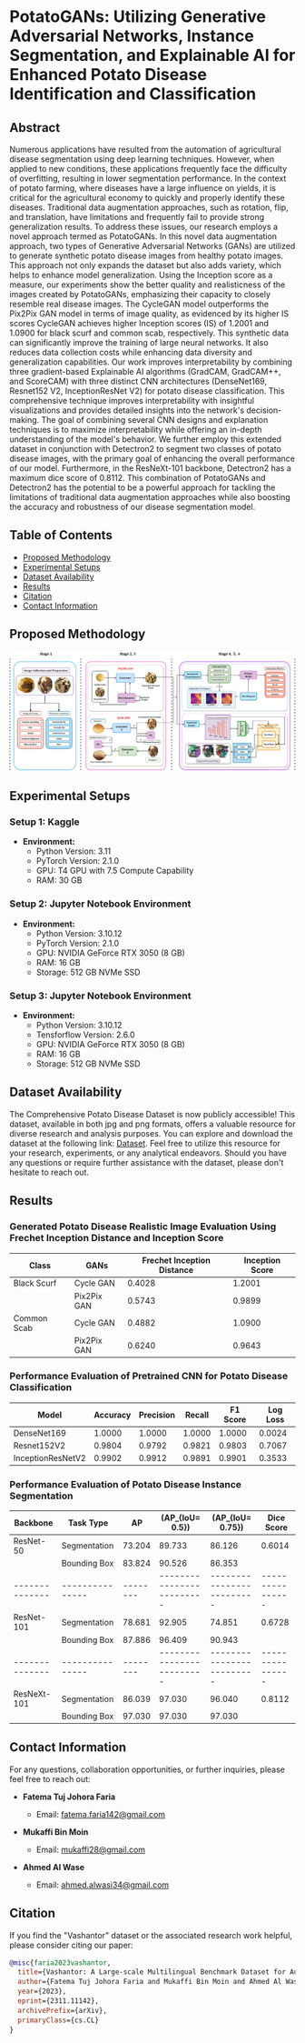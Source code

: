 # PotatoGANs: Utilizing Generative Adversarial Networks, Instance Segmentation, and Explainable AI for Enhanced Potato Disease Identification and Classification
## Abstract
Numerous applications have resulted from the automation of agricultural disease segmentation using deep learning techniques. However, when applied to new conditions, these applications frequently face the difficulty of overfitting, resulting in lower segmentation performance. In the context of potato farming, where diseases have a large influence on yields, it is critical for the agricultural economy to quickly and properly identify these diseases. Traditional data augmentation approaches, such as rotation, flip, and translation, have limitations and frequently fail to provide strong generalization results. To address these issues, our research employs a novel approach termed as PotatoGANs. In this novel data augmentation approach, two types of Generative Adversarial Networks (GANs) are utilized to generate synthetic potato disease images from healthy potato images. This approach not only expands the dataset but also adds variety, which helps to enhance model generalization. Using the Inception score as a measure, our experiments show the better quality and realisticness of the images created by PotatoGANs, emphasizing their capacity to closely resemble real disease images. The CycleGAN model outperforms the Pix2Pix GAN model in terms of image quality, as evidenced by its higher IS scores CycleGAN achieves higher Inception scores (IS) of 1.2001 and 1.0900 for black scurf and common scab, respectively. This synthetic data can significantly improve the training of large neural networks. It also reduces data collection costs while enhancing data diversity and generalization capabilities. Our work improves interpretability by combining three gradient-based Explainable AI algorithms (GradCAM, GradCAM++, and ScoreCAM) with three distinct CNN architectures (DenseNet169, Resnet152 V2, InceptionResNet V2) for potato disease classification. This comprehensive technique improves interpretability with insightful visualizations and provides detailed insights into the network's decision-making. The goal of combining several CNN designs and explanation techniques is to maximize interpretability while offering an in-depth understanding of the model's behavior. We further employ this extended dataset in conjunction with Detectron2 to segment two classes of potato disease images, with the primary goal of enhancing the overall performance of our model. Furthermore, in the ResNeXt-101 backbone, Detectron2 has a maximum dice score of 0.8112. This combination of PotatoGANs and Detectron2 has the potential to be a powerful approach for tackling the limitations of traditional data augmentation approaches while also boosting the accuracy and robustness of our disease segmentation model.

## Table of Contents
- [Proposed Methodology](#experimental-methodology)
- [Experimental Setups](#experimental-setups)
- [Dataset Availability](#dataset-availability)
- [Results](#results)
- [Citation](#citation)
- [Contact Information](#contact-information)

## Proposed Methodology
![Methodology](potato_disease_methodology.jpg)

## Experimental Setups

### Setup 1: Kaggle
- **Environment:**
  - Python Version: 3.11
  - PyTorch Version: 2.1.0
  - GPU: T4 GPU with 7.5 Compute Capability
  - RAM: 30 GB

### Setup 2: Jupyter Notebook Environment
- **Environment:**
  - Python Version: 3.10.12
  - PyTorch Version: 2.1.0
  - GPU: NVIDIA GeForce RTX 3050 (8 GB)
  - RAM: 16 GB
  - Storage: 512 GB NVMe SSD

### Setup 3: Jupyter Notebook Environment
- **Environment:**
  - Python Version: 3.10.12
  - Tensforflow Version: 2.6.0
  - GPU: NVIDIA GeForce RTX 3050 (8 GB)
  - RAM: 16 GB
  - Storage: 512 GB NVMe SSD
    
## Dataset Availability

The Comprehensive Potato Disease Dataset is now publicly accessible! This dataset, available in both jpg and png formats, offers a valuable resource for diverse research and analysis purposes. You can explore and download the dataset at the following link: [Dataset](https://github.com/Wasi34/Comprehensive-Potato-Disease-Dataset). Feel free to utilize this resource for your research, experiments, or any analytical endeavors. Should you have any questions or require further assistance with the dataset, please don't hesitate to reach out.


## Results
### Generated Potato Disease Realistic Image Evaluation Using Frechet Inception Distance and Inception Score

| **Class**      | **GANs**       | **Frechet Inception Distance** | **Inception Score** |
|----------------|----------------|--------------------------------|---------------------|
| Black Scurf    | Cycle GAN      | 0.4028                         | 1.2001              |
|                | Pix2Pix GAN    | 0.5743                         | 0.9899              |
| Common Scab    | Cycle GAN      | 0.4882                         | 1.0900              |
|                | Pix2Pix GAN    | 0.6240                         | 0.9643              |


### Performance Evaluation of Pretrained CNN for Potato Disease Classification

| **Model**            | **Accuracy** | **Precision** | **Recall** | **F1 Score** | **Log Loss** |
|----------------------|--------------|---------------|------------|--------------|--------------|
| DenseNet169         | 1.0000       | 1.0000        | 1.0000     | 1.0000       | 0.0024       |
| Resnet152V2         | 0.9804       | 0.9792        | 0.9821     | 0.9803       | 0.7067       |
| InceptionResNetV2   | 0.9902       | 0.9912        | 0.9891     | 0.9901       | 0.3533       |


### Performance Evaluation of Potato Disease Instance Segmentation

| **Backbone** | **Task Type** | **AP** | **\(AP_{IoU= 0.5}\)** | **\(AP_{IoU= 0.75}\)** | **Dice Score** |
|--------------|---------------|--------|-------------------------|-------------------------|----------------|
| ResNet-50    | Segmentation  | 73.204 | 89.733                  | 86.126                  | 0.6014         |
|              | Bounding Box  | 83.824 | 90.526                  | 86.353                  |                |
|--------------|---------------|--------|-------------------------|-------------------------|----------------|
| ResNet-101   | Segmentation  | 78.681 | 92.905                  | 74.851                  | 0.6728         |
|              | Bounding Box  | 87.886 | 96.409                  | 90.943                  |                |
|--------------|---------------|--------|-------------------------|-------------------------|----------------|
| ResNeXt-101  | Segmentation  | 86.039 | 97.030                  | 96.040                  | 0.8112         |
|              | Bounding Box  | 97.030 | 97.030                  | 97.030                  |                |


## Contact Information

For any questions, collaboration opportunities, or further inquiries, please feel free to reach out:

- **Fatema Tuj Johora Faria**
  - Email: [fatema.faria142@gmail.com](mailto:fatema.faria142@gmail.com)

- **Mukaffi Bin Moin**
  - Email: [mukaffi28@gmail.com](mailto:mukaffi28@gmail.com)

- **Ahmed Al Wase**
  - Email: [ahmed.alwasi34@gmail.com](mailto:ahmed.alwasi34@gmail.com)
    
## Citation

If you find the "Vashantor" dataset or the associated research work helpful, please consider citing our paper:

```bibtex
@misc{faria2023vashantor,
  title={Vashantor: A Large-scale Multilingual Benchmark Dataset for Automated Translation of Bangla Regional Dialects to Bangla Language},
  author={Fatema Tuj Johora Faria and Mukaffi Bin Moin and Ahmed Al Wase and Mehidi Ahmmed and Md. Rabius Sani and Tashreef Muhammad},
  year={2023},
  eprint={2311.11142},
  archivePrefix={arXiv},
  primaryClass={cs.CL}
}

